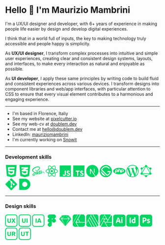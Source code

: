 Hello 👋 I'm Maurizio Mambrini
============================

I'm a UX/UI designer and developer, with 6+ years of experience in making people life easier by design and develop digital experiences.

I think that in a world full of inputs, the key to making technology truly accessible and people happy is simplicity.

As **UX/UI designer**, I transform complex processes into intuitive and simple user experiences, creating clear and consistent design systems, layouts, and interfaces, to make every interaction as natural and enjoyable as possible.

As **UI developer**, I apply these same principles by writing code to build fluid and consistent experiences across various devices. I transform designs into component libraries and web/app interfaces, with particular attention to CSS to ensure that every visual element contributes to a harmonious and engaging experience.

----------------------------

* I'm based in Florence, Italiy 
* See my website at [pixelcutter.io](https://www.pixelcutter.io/)
* See my web-cv at [doublem.dev](https://www.doublem.dev/)
* Contact me at [hello@doublem.dev](mailto:hello@doublem.dev)
* LinkedIn: [mauriziomambrini](https://www.linkedin.com/in/mauriziomambrini)
* I'm currently working on [Snowit](http://snowit.ski)

----------------------------

### Development skills
<p align="left">
<img src="https://github.com/mauriziomambrini/mauriziomambrini/blob/main/icons/html.svg" width="40" height="40" alt="HTML" title="HTML"/>
<img src="https://github.com/mauriziomambrini/mauriziomambrini/blob/main/icons/css.svg" width="40" height="40" alt="CSS" title="CSS" />
<img src="https://github.com/mauriziomambrini/mauriziomambrini/blob/main/icons/sass.svg" width="40" height="40" alt="SASS" title="SASS" />
<img src="https://github.com/mauriziomambrini/mauriziomambrini/blob/main/icons/react.svg" width="40" height="40" alt="React JS / React native" title="React JS / React native" />
<img src="https://github.com/mauriziomambrini/mauriziomambrini/blob/main/icons/javascript.svg" width="40" height="40" alt="Javascript" title="Javascript" />
<img src="https://github.com/mauriziomambrini/mauriziomambrini/blob/main/icons/typescript.svg" width="40" height="40" alt="TypeScript" title="TypeScript" />
<img src="https://github.com/mauriziomambrini/mauriziomambrini/blob/main/icons/nextjs.svg" width="40" height="40" alt="Next JS" title="Next JS" />
<img src="https://github.com/mauriziomambrini/mauriziomambrini/blob/main/icons/gatsby.svg" width="40" height="40" alt="Gatsby" title="Gatsby" />
<img src="https://github.com/mauriziomambrini/mauriziomambrini/blob/main/icons/php.svg" width="40" height="40" alt="PHP" title="PHP" />
<img src="https://github.com/mauriziomambrini/mauriziomambrini/blob/main/icons/wordpress.svg" width="40" height="40" alt="WordPress" title="WordPress" />
<img src="https://github.com/mauriziomambrini/mauriziomambrini/blob/main/icons/graphql.svg" width="40" height="40" alt="GraphQL" title="GraphQL" />
<img src="https://github.com/mauriziomambrini/mauriziomambrini/blob/main/icons/git.svg" width="40" height="40" alt="Git" title="Git" />
<img src="https://github.com/mauriziomambrini/mauriziomambrini/blob/main/icons/datocms.svg" width="40" height="40" alt="Dato CMS" title="Dato CMS" />
</p>

----------------------------

### Design skills
<p align="left">
<img src="https://github.com/mauriziomambrini/mauriziomambrini/blob/main/icons/uxdesign.svg" width="40" height="40" alt="UX design" title="UX design" />
<img src="https://github.com/mauriziomambrini/mauriziomambrini/blob/main/icons/uidesisgn.svg" width="40" height="40" alt="UI design" title="UI design" />
<img src="https://github.com/mauriziomambrini/mauriziomambrini/blob/main/icons/iadesign.svg" width="40" height="40" alt="IA design" title="IA design" />
<img src="https://github.com/mauriziomambrini/mauriziomambrini/blob/main/icons/figma.svg" width="40" height="40" alt="Figma" title="Figma" />
<img src="https://github.com/mauriziomambrini/mauriziomambrini/blob/main/icons/sketch.svg" width="40" height="40" alt="Sketch" title="Sketch" />
<img src="https://github.com/mauriziomambrini/mauriziomambrini/blob/main/icons/designer.svg" width="40" height="40" alt="Affinity Designer" title="Affinty Designer" />
<img src="https://github.com/mauriziomambrini/mauriziomambrini/blob/main/icons/publisher.svg" width="40" height="40" alt="Affinity Publisher" title="Affinty Publisher" />
<img src="https://github.com/mauriziomambrini/mauriziomambrini/blob/main/icons/photo.svg" width="40" height="40" alt="Affinity Photo" title="Affinty Photo" />
<img src="https://github.com/mauriziomambrini/mauriziomambrini/blob/main/icons/illustrator.svg" width="40" height="40" alt="Adobe Illustrator" title="Adobe Illustrator" />
<img src="https://github.com/mauriziomambrini/mauriziomambrini/blob/main/icons/indesign.svg" width="40" height="40" alt="Adobe InDesign" title="Adobe InDesign" />
<img src="https://github.com/mauriziomambrini/mauriziomambrini/blob/main/icons/photoshop.svg" width="40" height="40" alt="Adobe Photoshop" title="Adobe Photoshop" />
<img src="https://github.com/mauriziomambrini/mauriziomambrini/blob/main/icons/userresearch.svg" width="40" height="40" alt="User research" title="User research" />
<img src="https://github.com/mauriziomambrini/mauriziomambrini/blob/main/icons/usetest.svg" width="40" height="40" alt="User test" title="User test" />
</p>


